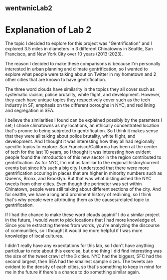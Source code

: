 ## wentwnicLab2
# Explanation of Lab 2
The topic I decided to explore for this project was "Gentrification" and I explored 3.5 miles in diameters in 3 different Chinatowns in Seattle, San Francisco, and New York City over 10 years (2013-2023). 

The reason I decided to make these comparisons is because I'm personally interested in urban planning and climate gentrification, so I wanted to explore what people were talking about on Twitter in my hometown and 2 other cities that are known to have gentrification. 

The three word clouds have similarity in the topics they all cover such as systematic racism, police brutality, white flight, and development. However, they each have unique topics they respectively cover such as the tech industry in SF, emphasis on the different boroughs in NYC, and red lining and segregation in SEA. 

I believe the similarities I found can be explained possibly by the paramters I set; I chose chinatowns as my locations, an ethically concentrated location that's pronne to being subjrcted to gentrification. So I think it makes sense that they were all talking about police brutality, white flight, and development. And I thought it was interesting how they all had regionally specific topics to explore. San Francisco/California has been at the center of tech for the last 10 years, so I thought it was interesting how evident people found the introduction of this new sector in the region contributed to gentrification. As for NYC, I'm not as familiar to the regional history/current events but since it's such a big city I understood that there were more gentrification occuring in places that are higher in minority numbers such as Queens, Bronx, and Brooklyn. But that was what distinguished the NYC tweets from other cities. Even though the perimeter was set within Chinatown, people were still talking about different sections of the city. And for seattle, we have a long and prominent history of redlining, so I think that's why people were attributing them as the causes/related topic to gentrification. 

If I had the chance to make these word clouds again/if I do a similar project in the future, I would want to pick locations that I had more knowledge of. Since you're extracting themes from words, you're analyzing the discourse of communities, so I thought it would be more helpful if I was more knowledge of local cultures. 

I didn't really have any expectations for this lab, so I don't have anything particluar to note about this exercise, but one thing I did find interesting was the size of the tweet crawl of the 3 cities. NYC had the biggest, SFC had the second largest, then SEA had the smallest sample sizes.
The tweets are evident to the density of each cities, so that's something to keep in mind for me in the future if there's a chance to do something similar again. 
